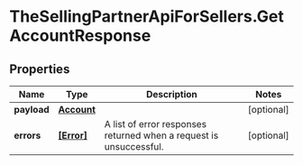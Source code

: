 # TheSellingPartnerApiForSellers.GetAccountResponse

## Properties

Name | Type | Description | Notes
------------ | ------------- | ------------- | -------------
**payload** | [**Account**](Account.md) |  | [optional] 
**errors** | [**[Error]**](Error.md) | A list of error responses returned when a request is unsuccessful. | [optional] 


